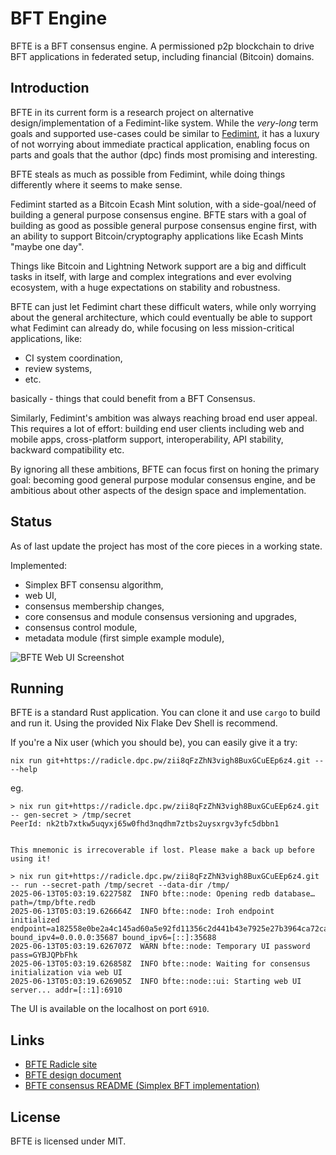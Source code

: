 # BFT Engine

BFTE is a BFT consensus engine. A permissioned p2p blockchain to
drive BFT applications in federated setup, including financial (Bitcoin) domains.


## Introduction

BFTE in its current form is a research project on alternative
design/implementation of a Fedimint-like system. While the *very-long*
term goals and supported use-cases could be similar to [Fedimint][fedimint],
it has a luxury of not worrying about immediate practical application,
enabling focus on parts and goals that the author (dpc)
finds most promising and interesting.

[fedimint]:  http://github.com/fedimint/fedimint

BFTE steals as much as possible from Fedimint, while doing things differently
where it seems to make sense.

Fedimint started as a Bitcoin Ecash Mint solution, with a side-goal/need
of building a general purpose consensus engine. BFTE stars with
a goal of building as good as possible general purpose consensus engine first, with
an ability to support Bitcoin/cryptography applications like Ecash Mints "maybe one
day".

Things like Bitcoin and Lightning Network support are a big and difficult tasks
in itself, with large and complex integrations and ever evolving ecosystem, with a huge
expectations on stability and robustness.

BFTE can just let Fedimint chart these difficult waters, while only
worrying about the general architecture, which could eventually be able to support
what Fedimint can already do, while focusing on less mission-critical applications,
like:

* CI system coordination,
* review systems,
* etc.

basically - things that could benefit from a BFT Consensus.

Similarly, Fedimint's ambition was always reaching broad end user appeal.
This requires a lot of effort: building end user clients including web and
mobile apps, cross-platform support, interoperability, API stability, backward
compatibility etc.

By ignoring all these ambitions, BFTE can focus first on honing the primary
goal: becoming good general purpose modular consensus engine, and be ambitious
about other aspects of the design space and implementation.

## Status

As of last update the project has most of the core pieces in a working state.

Implemented:

* Simplex BFT consensu algorithm,
* web UI,
* consensus membership changes,
* core consensus and module consensus versioning and upgrades,
* consensus control module,
* metadata module (first simple example module),

![BFTE Web UI Screenshot](https://i.imgur.com/dboxXtC.png)

## Running

BFTE is a standard Rust application. You can clone it and use `cargo` to build
and run it. Using the provided Nix Flake Dev Shell is recommend.

If you're a Nix user (which you should be), you can easily give it a try:

```
nix run git+https://radicle.dpc.pw/zii8qFzZhN3vigh8BuxGCuEEp6z4.git -- --help
```

eg.

```
> nix run git+https://radicle.dpc.pw/zii8qFzZhN3vigh8BuxGCuEEp6z4.git -- gen-secret > /tmp/secret
PeerId: nk2tb7xtkw5uqyxj65w0fhd3nqdhm7ztbs2uysxrgv3yfc5dbbn1


This mnemonic is irrecoverable if lost. Please make a back up before using it!

> nix run git+https://radicle.dpc.pw/zii8qFzZhN3vigh8BuxGCuEEp6z4.git -- run --secret-path /tmp/secret --data-dir /tmp/
2025-06-13T05:03:19.622758Z  INFO bfte::node: Opening redb database… path=/tmp/bfte.redb
2025-06-13T05:03:19.626664Z  INFO bfte::node: Iroh endpoint initialized endpoint=a182558e0be2a4c145ad60a5e92fd11356c2d441b43e7925e27b3964ca72ca43 bound_ipv4=0.0.0.0:35687 bound_ipv6=[::]:35688
2025-06-13T05:03:19.626707Z  WARN bfte::node: Temporary UI password pass=GYBJQPbFhk
2025-06-13T05:03:19.626858Z  INFO bfte::node: Waiting for consensus initialization via web UI
2025-06-13T05:03:19.626905Z  INFO bfte::node::ui: Starting web UI server... addr=[::1]:6910
```

The UI is available on the localhost on port `6910`.

## Links

* [BFTE Radicle site][bfte-radicle]
* [BFTE design document](./README.design.md)
* [BFTE consensus README (Simplex BFT implementation)](/crates/consensus/README.md)

[radicle]: https://radicle.xyz
[bfte-radicle]: https://app.radicle.xyz/nodes/radicle.dpc.pw/rad:zii8qFzZhN3vigh8BuxGCuEEp6z4 

## License

BFTE is licensed under MIT.
